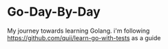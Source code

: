# Go-Day-By-Day
My journey towards learning Golang. i'm following https://github.com/quii/learn-go-with-tests as a guide
